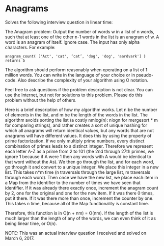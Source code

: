 # Anagrams
Solves the following interview question in linear time:

The Anagram problem: Output the number of words w in a list of n words, such that at least one of the other n-1 words in the list is an anagram of w. A word is an anagram of itself. Ignore case. The input has only alpha characters. For example:

    anagram_count( ['Act', 'cat', ‘cat’, 'dog', 'dog', 'aardvark'] ) returns 5

The algorithm should perform reasonably when operating on a list of 1 million words. You can write in the language of your choice or in pseudo-code. Also describe the complexity of your algorithm using O notation.

Feel free to ask questions if the problem description is not clear. You can use the Internet, but not for solutions to this problem. Please do this problem without the help of others.

Here is a brief description of how my algorithm works. Let n be the number of elements in the list, and m be the length of the words in the list. The algorithm avoids sorting the list (a costly nmlog(n): nlogn for mergesort * m for comparing strings), and rather creates a sort of unique hashing for which all anagrams will return identical values, but any words that are not anagrams will have different values. It does this by using the property of prime factorization. If we only multiply prime numbers, every distinct combination of primes leads to a distinct integer. Therefore we represent each letter A-Z as a prime from 2 to 101 (the 2nd through 27th primes, we ignore 1 because if A were 1 then any words with A would be identical to that word without the As). We then go through the list, and for each word, go through it and convert to a unique integer. We place this integer in a new list. This takes n*m time (n traversals through the large list, m traversals through each word). Then once we have the new list, we place each item in a Map from the identifier to the number of times we have seen that identifier. If it was already there exactly once, increment the anagram count by 2, one for the original and one for the new item. If it was there 0 times, put it there. If it was there more than once, increment the counter by one. This takes n time, because all of the Map functionality is constant time.

Therefore, this function is in O(n + nm) = O(nm). If the length of the list is much larger than the length of any of the words, we can even think of it as being linear time, or O(n).

NOTE: This was an actual interview question I received and solved on March 6, 2017.

